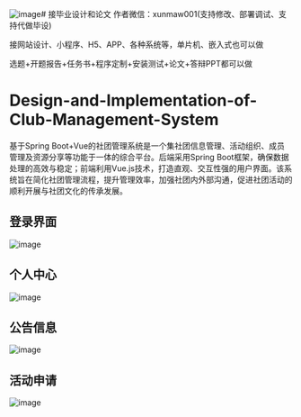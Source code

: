 ![image](https://github.com/user-attachments/assets/b9d8f134-4855-4dfa-abc6-598cff0a2e36)# 接毕业设计和论文
作者微信：xunmaw001(支持修改、部署调试、支持代做毕设)

接网站设计、小程序、H5、APP、各种系统等，单片机、嵌入式也可以做

选题+开题报告+任务书+程序定制+安装测试+论文+答辩PPT都可以做
# Design-and-Implementation-of-Club-Management-System
基于Spring Boot+Vue的社团管理系统是一个集社团信息管理、活动组织、成员管理及资源分享等功能于一体的综合平台。后端采用Spring Boot框架，确保数据处理的高效与稳定；前端利用Vue.js技术，打造直观、交互性强的用户界面。该系统旨在简化社团管理流程，提升管理效率，加强社团内外部沟通，促进社团活动的顺利开展与社团文化的传承发展。
## 登录界面
![image](https://github.com/user-attachments/assets/0ef6adaa-bc1a-4ce7-ae14-79d93e029412)
## 个人中心
![image](https://github.com/user-attachments/assets/a0d82958-d2b8-41e3-b202-efddf6cff021)
## 公告信息
![image](https://github.com/user-attachments/assets/984947e7-f50b-42a6-accb-179bd373ae7a)
## 活动申请
![image](https://github.com/user-attachments/assets/2af54f6d-bf4f-4dfe-9018-f93401cc78af)

